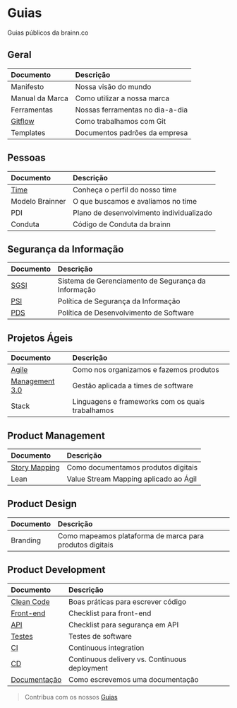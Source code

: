 # Guias

Guias públicos da brainn.co

## Geral

|Documento|Descrição|
|:--------|:--------|
|Manifesto|Nossa visão do mundo|
|Manual da Marca|Como utilizar a nossa marca|
|Ferramentas|Nossas ferramentas no dia-a-dia|
|[Gitflow](/content/git.md) |Como trabalhamos com Git|
|Templates|Documentos padrões da empresa|

## Pessoas

|Documento|Descrição|
|:--------|:--------|
|[Time](/content/time.md)|Conheça o perfil do nosso time|
|Modelo Brainner|O que buscamos e avaliamos no time|
|PDI|Plano de desenvolvimento individualizado|
|Conduta|Código de Conduta da brainn|

## Segurança da Informação

|Documento|Descrição|
|:--------|:--------|
|[SGSI](content/sgsi.md)|Sistema de Gerenciamento de Segurança da Informação|
|[PSI](content/sgsi.md)|Política de Segurança da Informação|
|[PDS](content/pds.md)|Política de Desenvolvimento de Software|

## Projetos Ágeis

|Documento|Descrição|
|:--------|:--------|
|[Agile](/content/agile.md)|Como nos organizamos e fazemos produtos|
|[Management 3.0](/content/management.md)|Gestão aplicada a times de software|
|Stack|Linguagens e frameworks com os quais trabalhamos|

## Product Management

|Documento|Descrição|
|:--------|:--------|
|[Story Mapping](/content/usm.md)|Como documentamos produtos digitais|
|Lean|Value Stream Mapping aplicado ao Ágil|

## Product Design

|Documento|Descrição|
|:--------|:--------|
|Branding|Como mapeamos plataforma de marca para produtos digitais|

## Product Development

|Documento|Descrição|
|:--------|:--------|
|[Clean Code](/content/codigo.md)|Boas práticas para escrever código|
|[Front-end](/content/front.md) |Checklist para front-end|
|[API](/content/api.md)|Checklist para segurança em API|
|[Testes](/content/testes.md)|Testes de software|
|[CI](/content/ci.md)|Continuous integration|
|[CD](/content/cd.md)|Continuous delivery vs. Continuous deployment|
|[Documentação](/content/doc.md)|Como escrevemos uma documentação|

> Contribua com os nossos [Guias](/content/github.md)
